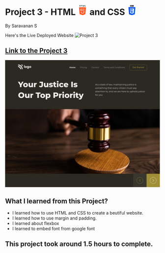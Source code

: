 # Project 3 - HTML ![html-5](./assets/html-5.png) and CSS ![css-3](./assets/css-3.png)

By Saravanan S

Here's the Live Deployed Website ![Project 3](https://img.shields.io/badge/Project-3-green)

## [Link to the Project 3](https://ineuron-project-03.netlify.app/) 

![Completed Website](./3.png)

## What I learned from this Project?
- I learned how to use HTML and CSS to create a beutiful website.
- I learned how to use margin and padding.
- I learned about flexbox
- I learned to embed font from google font

## This project took around 1.5 hours to complete.